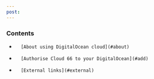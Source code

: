 ```yaml
---
post: 
---
```


### Contents

*		[About using DigitalOcean cloud](#about)
*		[Authorise Cloud 66 to your DigitalOcean](#add)
*		[External links](#external)

